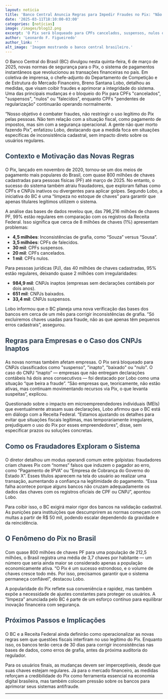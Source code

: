 ```yaml
---
layout: noticia
title: 'Banco Central Anuncia Regras para Impedir Fraudes no Pix: "Não Queremos Mortos Fazendo Transações" '
date: '2025-03-11T18:10:00-03:00'
categories: [notícias]
image: /images/blog12.png
excerpt: 'O Pix será bloqueado para CPFs cancelados, suspensos, nulos ou falecidos, mas funcionará normalmente para CPFs "pendentes de regularização", diz o Banco Central.'
author: 'Leonardo F. Figueiredo'
author_link: ''
alt_image: 'Imagem mostrando o banco central brasileiro.'
---
```


O Banco Central do Brasil (BC) divulgou nesta quinta-feira, 6 de março de 2025, novas normas de segurança para o Pix, o sistema de pagamentos instantâneos que revolucionou as transações financeiras no país. Em coletiva de imprensa, o chefe-adjunto do Departamento de Competição e de Estrutura do Mercado Financeiro, Breno Santana Lobo, detalhou as medidas, que visam coibir fraudes e aprimorar a integridade do sistema. Uma das principais mudanças é o <span class="highlight">bloqueio do Pix para CPFs "cancelados", "suspensos", "nulos" ou "falecidos"</span>, enquanto CPFs "pendentes de regularização" continuarão operando normalmente.

“Nosso objetivo é combater fraudes, não restringir o uso legítimo do Pix pelas pessoas. Não tem relação com a situação fiscal, como pagamento de impostos, mas sim com a segurança operacional. <span class="highlight">A gente não quer morto fazendo Pix</span>”, enfatizou Lobo, destacando que a medida foca em situações específicas de inconsistência cadastral, sem impacto direto sobre os usuários regulares.

## Contexto e Motivação das Novas Regras

O Pix, lançado em novembro de 2020, tornou-se um dos meios de pagamento mais populares do Brasil, com <span class="highlight">quase 800 milhões de chaves cadastradas</span> para pessoas físicas (PF) até março de 2025. No entanto, o sucesso do sistema também atraiu fraudadores, que exploram falhas como CPFs e CNPJs inativos ou divergentes para aplicar golpes. Segundo Lobo, a iniciativa do BC é uma “limpeza no estoque de chaves” para garantir que apenas titulares legítimos utilizem o sistema.

A análise das bases de dados revelou que, das 796,216 milhões de chaves PF, <span class="highlight">99%</span> estão regulares em comparação com os registros da Receita Federal. Isso significa que cerca de 8 milhões de chaves (1%) apresentam problemas:

- **4,5 milhões**: Inconsistências de grafia, como “Souza” versus “Sousa”.
- **3,5 milhões**: CPFs de falecidos.
- **30 mil**: CPFs suspensos.
- **20 mil**: CPFs cancelados.
- **1 mil**: CPFs nulos.

Para pessoas jurídicas (PJ), das 40 milhões de chaves cadastradas, 95% estão regulares, deixando quase 2 milhões com irregularidades:

- **984,9 mil**: CNPJs inaptos (empresas sem declarações contábeis por dois anos).
- **651 mil**: CNPJs baixados.
- **33,4 mil**: CNPJs suspensos.

Lobo informou que o BC planeja uma nova verificação das bases dos bancos em cerca de um mês para corrigir inconsistências de grafia. “<span class="highlight">Só excluiremos chaves usadas para fraude</span>, não as que apenas têm pequenos erros cadastrais”, assegurou.

## Regras para Empresas e o Caso dos CNPJs Inaptos

As novas normas também afetam empresas. O Pix será bloqueado para CNPJs classificados como <span class="highlight">"suspenso", "inapto", "baixado" ou "nulo"</span>. O caso do CNPJ “inapto” — empresas que não entregam declarações contábeis há dois anos consecutivos — foi destacado por Lobo como uma situação “que beira a fraude”. “São empresas que, teoricamente, não estão ativas, mas continuam movimentando recursos via Pix, o que levanta suspeitas”, explicou.

Questionado sobre o impacto em microempreendedores individuais (MEIs) que eventualmente atrasam suas declarações, Lobo afirmou que o BC está em diálogo com a Receita Federal. “Estamos ajustando os detalhes para evitar que situações fiscais legítimas, mas temporariamente irregulares, prejudiquem o uso do Pix por esses empreendedores”, disse, sem especificar prazos ou soluções concretas.

## Como os Fraudadores Exploram o Sistema

O diretor detalhou um modus operandi comum entre golpistas: fraudadores criam chaves Pix com “nomes” falsos que induzem o pagador ao erro, como “Pagamento de IPVA” ou “Empresa de Cobrança do Governo do Estado X”. Esses títulos aparecem na tela do usuário ao realizar uma transação, aumentando a confiança na legitimidade do pagamento. “Essa falha acontece porque alguns bancos não cruzam adequadamente os dados das chaves com os registros oficiais de CPF ou CNPJ”, apontou Lobo.

Para coibir isso, o BC exigirá maior rigor dos bancos na validação cadastral. As punições para instituições que descumprirem as normas começam com multas a partir de <span class="highlight">R$ 50 mil</span>, podendo escalar dependendo da gravidade e da reincidência.

## O Fenômeno do Pix no Brasil

Com quase 800 milhões de chaves PF para uma população de 212,5 milhões, o Brasil registra uma média de <span class="highlight">3,7 chaves por habitante</span> — um número que seria ainda maior se considerado apenas a população economicamente ativa. “O Pix é um sucesso estrondoso, e o volume de chaves cresce todo mês. Por isso, precisamos garantir que o sistema permaneça confiável”, destacou Lobo.

A popularidade do Pix reflete sua conveniência e rapidez, mas também expõe a necessidade de ajustes constantes para proteger os usuários. A “limpeza” anunciada pelo BC é parte de um esforço contínuo para equilibrar inovação financeira com segurança.

## Próximos Passos e Implicações

O BC e a Receita Federal ainda definirão como operacionalizar as novas regras sem que questões fiscais interfiram no uso legítimo do Pix. Enquanto isso, os bancos terão cerca de 30 dias para corrigir inconsistências nas bases de dados, como erros de grafia, antes da próxima auditoria do regulador.

Para os usuários finais, as mudanças devem ser imperceptíveis, desde que suas chaves estejam regulares. Já para o mercado financeiro, as medidas reforçam a credibilidade do Pix como ferramenta essencial na economia digital brasileira, mas também colocam pressão sobre os bancos para aprimorar seus sistemas antifraude.

---

<style>

h1, h2 {
    color: #2c3e50;
    padding-bottom: 5px;
}
</style>
